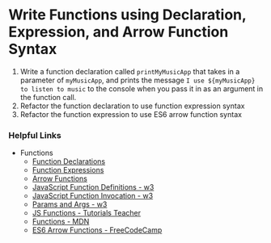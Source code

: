 # Write Functions using Declaration, Expression, and Arrow Function Syntax

1. Write a function declaration called `printMyMusicApp` that takes in a parameter of `myMusicApp`, and prints the message `I use ${myMusicApp} to listen to music` to the console when you pass it in as an argument in the function call.
2. Refactor the function declaration to use function expression syntax
3. Refactor the function expression to use ES6 arrow function syntax

### Helpful Links

- Functions
  - [Function Declarations](https://www.codecademy.com/courses/introduction-to-javascript/lessons/functions/exercises/function-declaration)
  - [Function Expressions](https://www.codecademy.com/courses/introduction-to-javascript/lessons/functions/exercises/function-expressions)
  - [Arrow Functions](https://www.codecademy.com/courses/introduction-to-javascript/lessons/functions/exercises/arrow-functions)
  - [JavaScript Function Definitions - w3](https://www.w3schools.com/js/js_function_definition.asp)
  - [JavaScript Function Invocation - w3](https://www.w3schools.com/js/js_function_invocation.asp#:~:text=Invoking%20a%20JavaScript%20Function,of%20%22invoke%20a%20function%22.)
  - [Params and Args - w3](https://www.w3schools.com/js/js_function_parameters.asp)
  - [JS Functions - Tutorials Teacher](https://www.tutorialsteacher.com/javascript/javascript-function)
  - [Functions - MDN](https://developer.mozilla.org/en-US/docs/Web/JavaScript/Guide/Functions#Function_Scope)
  - [ES6 Arrow Functions - FreeCodeCamp](https://www.freecodecamp.org/news/when-and-why-you-should-use-es6-arrow-functions-and-when-you-shouldnt-3d851d7f0b26/)
